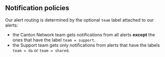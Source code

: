 ## Notification policies

Our alert routing is determined by the optional `team` label attached to our alerts:
- the Canton Network team gets notifications from all alerts **except** the ones that have the label `team = support`.
- the Support team gets only notifications from alerts that have the labels `team = da` or  `team = shared`.
